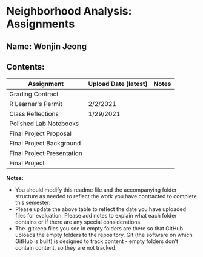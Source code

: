 # Neighborhood Analysis: Assignments

## **Name:** Wonjin Jeong

## Contents:

| Assignment | Upload Date (latest) | Notes |
|-|-|-|
| Grading Contract |  |  |
| R Learner's Permit | 2/2/2021 |  |
| Class Reflections | 1/29/2021 |  |
| Polished Lab Notebooks |  |  |
| Final Project Proposal |  |  |
| Final Project Background |  |  |
| Final Project Presentation |  |  |
| Final Project |  |  |

**Notes:** 

- You should modify this readme file and the accompanying folder structure as needed to reflect the work you have contracted to complete this semester.
- Please update the above table to reflect the date you have uploaded files for evaluation. Please add notes to explain what each folder contains or if there are any special considerations.
- The .gitkeep files you see in empty folders are there so that GitHub uploads the empty folders to the repository. Git (the software on which GitHub is built) is designed to track content - empty folders don't contain content, so they are not tracked.
